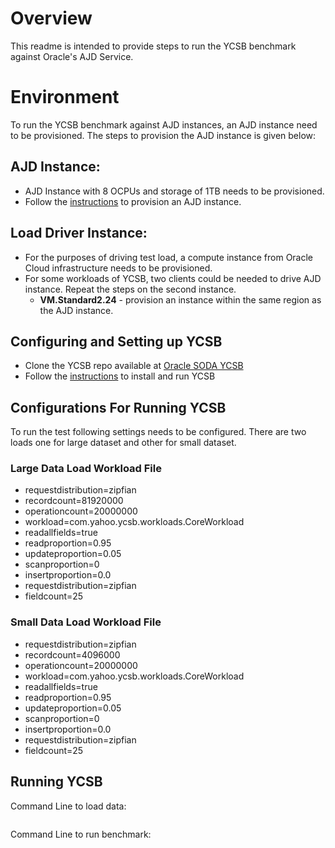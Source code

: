 
# Overview
This readme is intended to provide steps  to run the YCSB benchmark against Oracle's AJD Service.

# Environment
To run the YCSB benchmark against AJD instances, an AJD instance need to be provisioned. The steps to provision the AJD
instance is given below:

## AJD Instance:

*   AJD Instance with 8 OCPUs and storage of 1TB needs to be provisioned. 
*   Follow the [instructions](https://docs.oracle.com/en/cloud/paas/autonomous-json-database/) to provision an AJD instance.


## Load Driver Instance:

*  For the purposes of driving test load, a compute instance from Oracle Cloud infrastructure needs to be provisioned.
*  For some workloads of YCSB, two clients could be needed to drive AJD instance. Repeat the steps on the second instance.
    *  **VM.Standard2.24** - provision an instance within the same region as the AJD instance. 

## Configuring and Setting up YCSB

*  Clone the YCSB repo available at [Oracle SODA YCSB](https://github.com/oracle/json-in-db/tree/master/YCSB)
*  Follow the [instructions](https://github.com/oracle/json-in-db/tree/master/YCSB) to install and run YCSB

## Configurations For Running YCSB
To run the test following settings needs to be configured. There are two loads one for large dataset and other for small dataset.

### Large Data Load Workload File

*   requestdistribution=zipfian
*   recordcount=81920000
*   operationcount=20000000
*   workload=com.yahoo.ycsb.workloads.CoreWorkload
*   readallfields=true
*   readproportion=0.95
*   updateproportion=0.05
*   scanproportion=0
*   insertproportion=0.0
*   requestdistribution=zipfian
*   fieldcount=25

### Small Data Load Workload File

*   requestdistribution=zipfian
*   recordcount=4096000
*   operationcount=20000000
*   workload=com.yahoo.ycsb.workloads.CoreWorkload
*   readallfields=true
*   readproportion=0.95
*   updateproportion=0.05
*   scanproportion=0
*   insertproportion=0.0
*   requestdistribution=zipfian
*   fieldcount=25


## Running YCSB

Command Line to load data:
```
```

Command Line to run benchmark:

```
```

